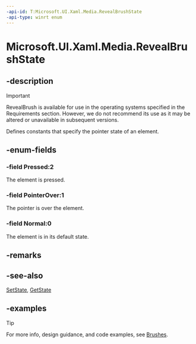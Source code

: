 ```yaml
---
-api-id: T:Microsoft.UI.Xaml.Media.RevealBrushState
-api-type: winrt enum
---
```

<!-- Enumeration syntax.
public enum RevealBrushState : int 
-->

# Microsoft.UI.Xaml.Media.RevealBrushState

## -description

> [!Important]
> RevealBrush is available for use in the operating systems specified in the Requirements section. However, we do not recommend its use as it may be altered or unavailable in subsequent versions.

Defines constants that specify the pointer state of an element.

## -enum-fields

### -field Pressed:2

The element is pressed.

### -field PointerOver:1

The pointer is over the element.

### -field Normal:0

The element is in its default state.

## -remarks

## -see-also

[SetState](revealbrush_setstate_54795167.md), [GetState](revealbrush_getstate_1650021429.md)

## -examples

> [!TIP]
> For more info, design guidance, and code examples, see [Brushes](/windows/apps/design/style/brushes).
